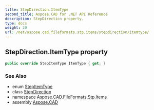 ```yaml
---
title: StepDirection.ItemType
second_title: Aspose.CAD for .NET API Reference
description: StepDirection property. 
type: docs
weight: 20
url: /net/aspose.cad.fileformats.stp.items/stepdirection/itemtype/
---
```

## StepDirection.ItemType property

```csharp
public override StepItemType ItemType { get; }
```

### See Also

* enum [StepItemType](../../stepitemtype/)
* class [StepDirection](../)
* namespace [Aspose.CAD.FileFormats.Stp.Items](../../stepdirection/)
* assembly [Aspose.CAD](../../../)


